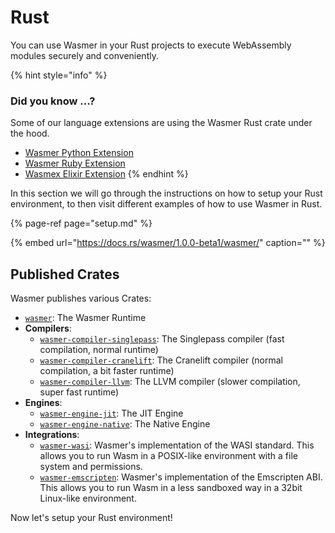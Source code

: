 # Rust

You can use Wasmer in your Rust projects to execute WebAssembly modules securely and conveniently.

{% hint style="info" %}
### Did you know ...?

Some of our language extensions are using the Wasmer Rust crate under the hood.

* [Wasmer Python Extension](https://github.com/wasmerio/wasmer-python)
* [Wasmer Ruby Extension](https://github.com/wasmerio/wasmer-ruby)
* [Wasmex Elixir Extension](https://github.com/tessi/wasmex)
{% endhint %}

In this section we will go through the instructions on how to setup your Rust environment, to then visit different examples of how to use Wasmer in Rust.

{% page-ref page="setup.md" %}

{% embed url="https://docs.rs/wasmer/1.0.0-beta1/wasmer/" caption="" %}

## Published Crates

Wasmer publishes various Crates:

* [`wasmer`](https://crates.io/crates/wasmer/): The Wasmer Runtime
* **Compilers**:
  * [`wasmer-compiler-singlepass`](https://crates.io/crates/wasmer-compiler-singlepass): The Singlepass compiler \(fast compilation, normal runtime\)
  * [`wasmer-compiler-cranelift`](https://crates.io/crates/wasmer-compiler-cranelift): The Cranelift compiler \(normal compilation, a bit faster runtime\)
  * [`wasmer-compiler-llvm`](https://crates.io/crates/wasmer-compiler-llvm): The LLVM compiler \(slower compilation, super fast runtime\)
* **Engines**:
  * [`wasmer-engine-jit`](https://crates.io/crates/wasmer-engine-jit): The JIT Engine
  * [`wasmer-engine-native`](https://crates.io/crates/wasmer-engine-native): The Native Engine
* **Integrations**:
  * [`wasmer-wasi`](https://crates.io/crates/wasmer-wasi): Wasmer's implementation of the WASI standard. This allows you to run Wasm in a POSIX-like environment with a file system and permissions.
  * [`wasmer-emscripten`](https://crates.io/crates/wasmer-emscripten): Wasmer's implementation of the Emscripten ABI. This allows you to run Wasm in a less sandboxed way in a 32bit Linux-like environment.

Now let's setup your Rust environment!

